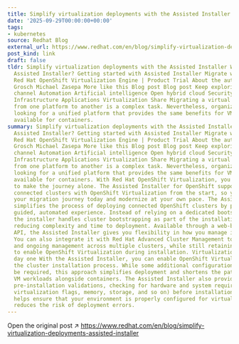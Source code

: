 ```yaml
---
title: Simplify virtualization deployments with the Assisted Installer
date: '2025-09-29T00:00:00+00:00'
tags:
- kubernetes
source: Redhat Blog
external_url: https://www.redhat.com/en/blog/simplify-virtualization-deployments-assisted-installer
post_kind: link
draft: false
tldr: Simplify virtualization deployments with the Assisted Installer What is the
  Assisted Installer? Getting started with Assisted Installer Migrate with confidence
  Red Hat OpenShift Virtualization Engine | Product Trial About the authors Courtney
  Grosch Michael Zasepa More like this Blog post Blog post Keep exploring Browse by
  channel Automation Artificial intelligence Open hybrid cloud Security Edge computing
  Infrastructure Applications Virtualization Share Migrating a virtual machine (VM)
  from one platform to another is a complex task. Nevertheless, organizations are
  looking for a unified platform that provides the same benefits for VMs as what's
  available for containers.
summary: Simplify virtualization deployments with the Assisted Installer What is the
  Assisted Installer? Getting started with Assisted Installer Migrate with confidence
  Red Hat OpenShift Virtualization Engine | Product Trial About the authors Courtney
  Grosch Michael Zasepa More like this Blog post Blog post Keep exploring Browse by
  channel Automation Artificial intelligence Open hybrid cloud Security Edge computing
  Infrastructure Applications Virtualization Share Migrating a virtual machine (VM)
  from one platform to another is a complex task. Nevertheless, organizations are
  looking for a unified platform that provides the same benefits for VMs as what's
  available for containers. With Red Hat OpenShift Virtualization, you don't have
  to make the journey alone. The Assisted Installer for OpenShift supports deploying
  connected clusters with OpenShift Virtualization from the start, so you can begin
  your migration journey today and modernize at your own pace. The Assisted Installer
  simplifies the process of deploying connected OpenShift clusters by providing a
  guided, automated experience. Instead of relying on a dedicated bootstrap machine,
  the installer handles cluster bootstrapping as part of the installation process,
  reducing complexity and time to deployment. Available through a web-based UI, or
  API, the Assisted Installer gives you flexibility in how you manage installations.
  You can also integrate it with Red Hat Advanced Cluster Management to simplify deployment
  and ongoing management across multiple clusters, while still retaining the option
  to enable OpenShift Virtualization during installation. Virtualization-ready from
  day one With the Assisted Installer, you can enable OpenShift Virtualization during
  the cluster installation process. While some additional configuration may still
  be required, this approach simplifies deployment and shortens the path to running
  VM workloads alongside containers. The Assisted Installer also provides built-in
  pre-installation validations, checking for hardware and system requirements (CPU
  virtualization flags, memory, storage, and so on) before installation begins. This
  helps ensure that your environment is properly configured for virtualization and
  reduces the risk of deployment errors.
---
```

Open the original post ↗ https://www.redhat.com/en/blog/simplify-virtualization-deployments-assisted-installer
